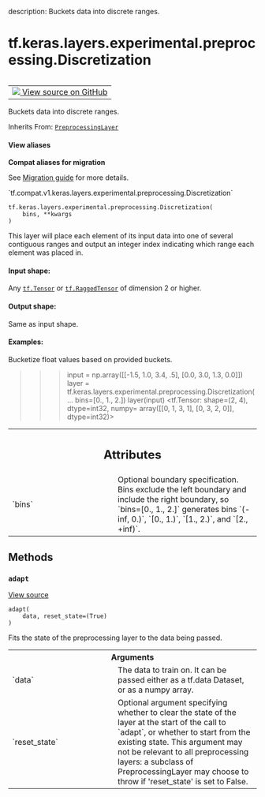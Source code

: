 description: Buckets data into discrete ranges.

<div itemscope itemtype="http://developers.google.com/ReferenceObject">
<meta itemprop="name" content="tf.keras.layers.experimental.preprocessing.Discretization" />
<meta itemprop="path" content="Stable" />
<meta itemprop="property" content="__init__"/>
<meta itemprop="property" content="__new__"/>
<meta itemprop="property" content="adapt"/>
</div>

# tf.keras.layers.experimental.preprocessing.Discretization

<!-- Insert buttons and diff -->

<table class="tfo-notebook-buttons tfo-api nocontent" align="left">
<td>
  <a target="_blank" href="https://github.com/tensorflow/tensorflow/blob/r2.4/tensorflow/python/keras/layers/preprocessing/discretization.py#L36-L129">
    <img src="https://www.tensorflow.org/images/GitHub-Mark-32px.png" />
    View source on GitHub
  </a>
</td>
</table>



Buckets data into discrete ranges.

Inherits From: [`PreprocessingLayer`](../../../../../tf/keras/layers/experimental/preprocessing/PreprocessingLayer.md)

<section class="expandable">
  <h4 class="showalways">View aliases</h4>
  <p>
<b>Compat aliases for migration</b>
<p>See
<a href="https://www.tensorflow.org/guide/migrate">Migration guide</a> for
more details.</p>
<p>`tf.compat.v1.keras.layers.experimental.preprocessing.Discretization`</p>
</p>
</section>

<pre class="devsite-click-to-copy prettyprint lang-py tfo-signature-link">
<code>tf.keras.layers.experimental.preprocessing.Discretization(
    bins, **kwargs
)
</code></pre>



<!-- Placeholder for "Used in" -->

This layer will place each element of its input data into one of several
contiguous ranges and output an integer index indicating which range each
element was placed in.

#### Input shape:

Any <a href="../../../../../tf/Tensor.md"><code>tf.Tensor</code></a> or <a href="../../../../../tf/RaggedTensor.md"><code>tf.RaggedTensor</code></a> of dimension 2 or higher.



#### Output shape:

Same as input shape.



#### Examples:



Bucketize float values based on provided buckets.
>>> input = np.array([[-1.5, 1.0, 3.4, .5], [0.0, 3.0, 1.3, 0.0]])
>>> layer = tf.keras.layers.experimental.preprocessing.Discretization(
...          bins=[0., 1., 2.])
>>> layer(input)
<tf.Tensor: shape=(2, 4), dtype=int32, numpy=
array([[0, 1, 3, 1],
       [0, 3, 2, 0]], dtype=int32)>



<!-- Tabular view -->
 <table class="responsive fixed orange">
<colgroup><col width="214px"><col></colgroup>
<tr><th colspan="2"><h2 class="add-link">Attributes</h2></th></tr>

<tr>
<td>
`bins`
</td>
<td>
Optional boundary specification. Bins exclude the left boundary and
include the right boundary, so `bins=[0., 1., 2.]` generates bins
`(-inf, 0.)`, `[0., 1.)`, `[1., 2.)`, and `[2., +inf)`.
</td>
</tr>
</table>



## Methods

<h3 id="adapt"><code>adapt</code></h3>

<a target="_blank" href="https://github.com/tensorflow/tensorflow/blob/r2.4/tensorflow/python/keras/engine/base_preprocessing_layer.py#L53-L66">View source</a>

<pre class="devsite-click-to-copy prettyprint lang-py tfo-signature-link">
<code>adapt(
    data, reset_state=(True)
)
</code></pre>

Fits the state of the preprocessing layer to the data being passed.


<!-- Tabular view -->
 <table class="responsive fixed orange">
<colgroup><col width="214px"><col></colgroup>
<tr><th colspan="2">Arguments</th></tr>

<tr>
<td>
`data`
</td>
<td>
The data to train on. It can be passed either as a tf.data
Dataset, or as a numpy array.
</td>
</tr><tr>
<td>
`reset_state`
</td>
<td>
Optional argument specifying whether to clear the state of
the layer at the start of the call to `adapt`, or whether to start
from the existing state. This argument may not be relevant to all
preprocessing layers: a subclass of PreprocessingLayer may choose to
throw if 'reset_state' is set to False.
</td>
</tr>
</table>





